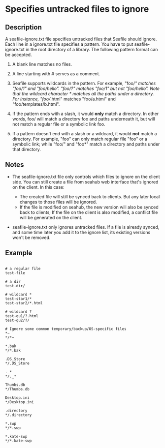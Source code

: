 # Specifies untracked files to ignore

## Description
A seafile-ignore.txt file specifies untracked files that Seafile should ignore.  Each line in a ignore.txt file specifies a pattern. You have to put seafile-ignore.txt in the root directory of a library. The following pattern format can be accepted.

1. A blank line matches no files.

1. A line starting with # serves as a comment.

1. Seafile supports wildcards in the pattern.  For example, "foo/*" matches "foo/1" and "foo/hello".  "foo/?" matches "foo/1" but not "foo/hello". Note that the wildcard character * matches all the paths under a directory. For instance, "foo/*.html" matches "foo/a.html" and "foo/templates/b.html".

1. If the pattern ends with a slash, it would **only** match a directory.  In other words, foo/ will match a directory foo and paths underneath it, but will not match a regular file or a symbolic link foo.

1. If a pattern doesn't end with a slash or a wildcard, it would **not** match a directory. For example, "foo" can only match regular file "foo" or a symbolic link; while "foo/" and "foo*" match a directory and paths under that directory.

## Notes
* The seafile-ignore.txt file only controls which files to ignore on the client side. You can still create a file from seahub web interface that's ignored on the client. In this case:
    - The created file will still be synced back to clients. But any later local changes to those files            will be ignored.
    - If the file is modified on seahub, the new version will also be synced back to clients; If the file on the client is also modified, a conflict file will be generated on the client.

* seafile-ignore.txt only ignores untracked files. If a file is already synced, and some time later you add it to the ignore list, its existing versions won't be removed.

## Example
```# This is an example of Seafile ignore.txt file

# a regular file
test-file

# a dir
test-dir/

# wildcard *
test-star1/*
test-star2/*.html

# wildcard ?
test-qu1/?.html
test-qu2/?/

# Ignore some common temporary/backup/OS-specific files
*~
*/*~

*.bak
*/*.bak

.DS_Store
*/.DS_Store

._*
*/._*

Thumbs.db
*/Thumbs.db

Desktop.ini
*/Desktop.ini

.directory
*/.directory

*.swp
*/*.swp

*.kate-swp
*/*.kate-swp
```
